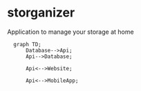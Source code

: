 # storganizer
Application to manage your storage at home

```mermaid
  graph TD;
      Database-->Api;
      Api-->Database;

      Api<-->Website;

      Api<-->MobileApp;

```
